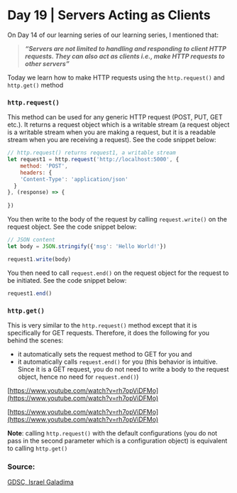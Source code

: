 # Day 19 | Servers Acting as Clients

On Day 14 of our learning series of our learning series, I mentioned that: 

> ***“Servers are not limited to handling and responding to client HTTP requests. They can also act as clients i.e., make HTTP requests to other servers”***
> 

Today we learn how to make HTTP requests using the `http.request()` and `http.get()` method

### `http.request()`

This method can be used for any generic HTTP request (POST, PUT, GET etc.). It returns a request object which is a writable stream (a request object is a writable stream when you are making a request, but it is a readable stream when you are receiving a request). See the code snippet below:

```jsx
// http.request() returns request1, a writable stream
let request1 = http.request('http://localhost:5000', {
	method: 'POST',
	headers: {
    'Content-Type': 'application/json'
  }
}, (response) => {
  
})
```

You then write to the body of the request by calling `request.write()` on the request object. See the code snippet below:

```jsx
// JSON content
let body = JSON.stringify({'msg': 'Hello World!'})

request1.write(body)
```

You then need to call `request.end()` on the request object for the request to be initiated. See the code snippet below:

```jsx
request1.end()
```

### `http.get()`

This is very similar to the `http.request()` method except that it is specifically for GET requests. Therefore, it does the following for you behind the scenes:

- it automatically sets the request method to GET for you and
- it automatically calls `request.end()` for you (this behavior is intuitive. Since it is a GET request, you do not need to write a body to the request object, hence no need for `request.end()`)

[https://www.youtube.com/watch?v=rh7opViDFMo](https://www.youtube.com/watch?v=rh7opViDFMo)

[https://www.youtube.com/watch?v=rh7opViDFMo](https://www.youtube.com/watch?v=rh7opViDFMo)

**Note**: calling `http.request()` with the default configurations (you do not pass in the second parameter which is a configuration object) is equivalent to calling `http.get()`

### Source:

[GDSC, Israel Galadima](https://israelgaladima.notion.site/Day-2-JavaScript-Refresher-96ecdd77ddb3462ba90ea6f7c83af90b)